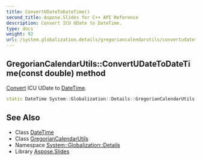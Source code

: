 ```yaml
---
title: ConvertUDateToDateTime()
second_title: Aspose.Slides for C++ API Reference
description: Convert ICU UDate to DateTime.
type: docs
weight: 92
url: /system.globalization.details/gregoriancalendarutils/convertudatetodatetime/
---
```

## GregorianCalendarUtils::ConvertUDateToDateTime(const double) method


[Convert](../../../system/convert/) ICU UDate to [DateTime](../../../system/datetime/).

```cpp
static DateTime System::Globalization::Details::GregorianCalendarUtils::ConvertUDateToDateTime(const double time)
```

## See Also

* Class [DateTime](../../../system/datetime/)
* Class [GregorianCalendarUtils](../)
* Namespace [System::Globalization::Details](../../)
* Library [Aspose.Slides](../../../)